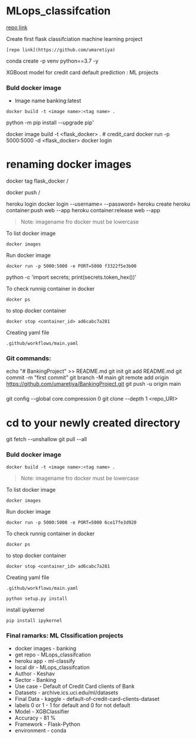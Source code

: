 # MLops_classifcation


[repo link]("https://github.com/umaretiya")

Create first flask classifciation  machine learning project
```{link of repo}
[repo link](https://github.com/umaretiya)
```
conda create -p venv python==3.7 -y

XGBoost model for credit card default prediction : ML projects
### Buld docker image
- Image name banking:latest
```
docker build -t <image name>:<tag name> .
```
python -m pip install --upgrade pip'

docker image build -t <flask_docker> . # credit_card
docker run -p 5000:5000 -d <flask_docker> 
docker login
# renaming docker images
docker tag flask_docker <your-docker-hub-username>/<flask-docker>

docker push <your-docker-hub-username>/<flask-docker>

heroku login
docker login --username=<your-username> --password=<your-password>
heroku create <app-name>
heroku container:push web --app <app-name>
heroku container:release web --app <app-name>
> Note: imagename fro docker must be lowercase

To list docker image
```
docker images
```
Run docker image
```
docker run -p 5000:5000 -e PORT=5000 f3322f5e3b00
```
python -c 'import secrets; print(secrets.token_hex())'

To check runnig container in docker
```
docker ps
```

to stop docker container
```
docker stop <container_id> ad6cabc7a281
```
Creating yaml file
```
.github/workflows/main.yaml
```
### Git commands:
echo "# BankingProject" >> README.md
git init
git add README.md
git commit -m "first commit"
git branch -M main
git remote add origin https://github.com/umaretiya/BankingProject.git
git push -u origin main

###
git config --global core.compression 0
git clone --depth 1 <repo_URI>
# cd to your newly created directory
git fetch --unshallow 
git pull --all

### Buld docker image
```
docker build -t <image name>:<tag name> .
```
> Note: imagename fro docker must be lowercase

To list docker image
```
docker images
```
Run docker image
```
docker run -p 5000:5000 -e PORT=5000 6ce17fe3d920
```

To check runnig container in docker
```
docker ps
```

to stop docker container
```
docker stop <container_id> ad6cabc7a281
```
Creating yaml file
```
.github/workflows/main.yaml
```
```
python setup.py install
```
install ipykernel
```
pip install ipykernel
```


### Final ramarks: ML Clssification projects
- docker images - banking
- get repo - MLops_classifcation
- heroku app - ml-classify
- local dir - MLops_classifcation
- Author - Keshav
- Sector - Banking
- Use case - Default of Credit Card clients of Bank
- Datasets - archive.ics.uci.edu/ml/datasets
- Final Data - kaggle - default-of-credit-card-clients-dataset
- labels 0 or 1 - 1 for default and 0 for not default
- Model - XGBClassifier
- Accuracy - 81 %
- Framework - Flask-Python
- environment - conda
